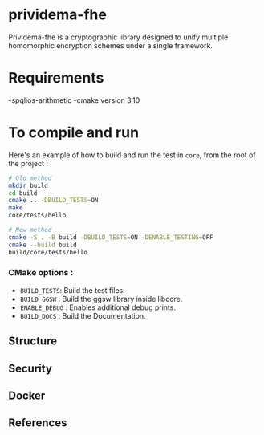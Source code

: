 # prividema-fhe
Prividema-fhe is a cryptographic library designed to unify multiple homomorphic encryption schemes under a single framework.

# Requirements
-spqlios-arithmetic
-cmake version 3.10

# To compile and run
Here's an example of how to build and run the test in `core`, from the root of the project :
```bash
# Old method
mkdir build
cd build
cmake .. -DBUILD_TESTS=ON
make
core/tests/hello
```

```bash
# New method 
cmake -S . -B build -DBUILD_TESTS=ON -DENABLE_TESTING=OFF
cmake --build build
build/core/tests/hello
```

### CMake options :
- `BUILD_TESTS`: Build the test files.
- `BUILD_GGSW` : Build the ggsw library inside libcore.
- `ENABLE_DEBUG` : Enables additional debug prints.
- `BUILD_DOCS` : Build the Documentation.

## Structure 

## Security

## Docker

## References
